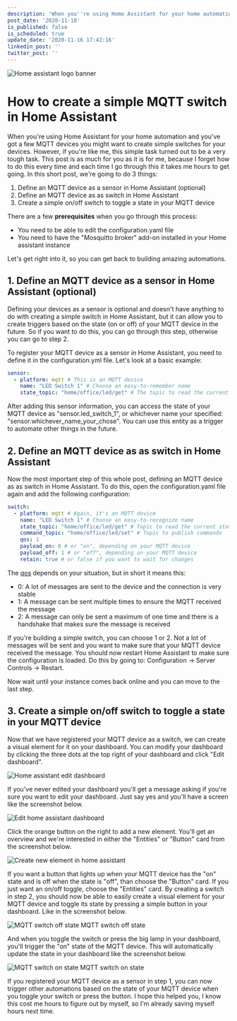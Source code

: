 ```yaml
---
description: 'When you''re using Home Assistant for your home automation and you''ve got a few MQTT devices you might want to create simple switches for your devices. However, if you''re like me, this simple task turned out to be a very tough task. In this post we''re going to create a visual toggle for your MQTT devices.'
post_date: '2020-11-18'
is_published: false
is_scheduled: true
update_date: '2020-11-16 17:42:16'
linkedin_post: ''
twitter_post: ''
---
```

![Home assistant logo banner](/images/articles/home-assistant-logo-banner.png "Home assistant logo banner")
# How to create a simple MQTT switch in Home Assistant
When you're using Home Assistant for your home automation and you've got a few MQTT devices you might want to create simple switches for your devices. However, if you're like me, this simple task turned out to be a very tough task. This post is as much for you as it is for me, because I forget how to do this every time and each time I go through this it takes me hours to get going. In this short post, we're going to do 3 things:

1. Define an MQTT device as a sensor in Home Assistant (optional)
2. Define an MQTT device as as switch in Home Assistant
3. Create a simple on/off switch to toggle a state in your MQTT device

There are a few **prerequisites** when you go through this process:

- You need to be able to edit the configuration.yaml file
- You need to have the "Mosquitto broker" add-on installed in your Home assistant instance

Let's get right into it, so you can get back to building amazing automations.

## 1. Define an MQTT device as a sensor in Home Assistant (optional)
Defining your devices as a sensor is optional and doesn't have anything to do with creating a simple switch in Home Assistant, but it can allow you to create triggers based on the state (on or off) of your MQTT device in the future. So if you want to do this, you can go through this step, otherwise you can go to step 2.

To register your MQTT device as a sensor in Home Assistant, you need to define it in the configuration.yml file. Let's look at a basic example:

```yaml
sensor:
  - platform: mqtt # This is an MQTT device
    name: "LED Switch 1" # Choose an easy-to-remember name
    state_topic: "home/office/led/get" # The topic to read the current state
```

After adding this sensor information, you can access the state of your MQTT device as "sensor.led_switch_1", or whichever name your specified: "sensor.whichever_name_your_chose". You can use this entity as a trigger to automate other things in the future.

## 2. Define an MQTT device as as switch in Home Assistant
Now the most important step of this whole post, defining an MQTT device as as switch in Home Assistant. To do this, open the configuration.yaml file again and add the following configuration:

```yaml
switch:
  - platform: mqtt # Again, it's an MQTT device
    name: "LED Switch 1" # Choose an easy-to-recognize name
    state_topic: "home/office/led/get" # Topic to read the current state
    command_topic: "home/office/led/set" # Topic to publish commands
    qos: 1
    payload_on: 0 # or "on", depending on your MQTT device
    payload_off: 1 # or "off", depending on your MQTT device
    retain: true # or false if you want to wait for changes
```

The [qos](https://assetwolf.com/learn/mqtt-qos-understanding-quality-of-service) depends on your situation, but in short it means this:

- 0: A lot of messages are sent to the device and the connection is very stable
- 1: A message can be sent multiple times to ensure the MQTT received the message
- 2: A message can only be sent a maximum of one time and there is a handshake that makes sure the message is received

If you're building a simple switch, you can choose 1 or 2. Not a lot of messages will be sent and you want to make sure that your MQTT device received the message. You should now restart Home Assistant to make sure the configuration is loaded. Do this by going to: Configuration -> Server Controls -> Restart.

Now wait until your instance comes back online and you can move to the last step.

## 3. Create a simple on/off switch to toggle a state in your MQTT device
Now that we have registered your MQTT device as a switch, we can create a visual element for it on your dashboard. You can modify your dashboard by clicking the three dots at the top right of your dashboard and click "Edit dashboard".

![Home assistant edit dashboard](/images/articles/home-assistant-edit-dashboard-.png "Home assistant edit dashboard")

If you've never edited your dashboard you'll get a message asking if you're sure you want to edit your dashboard. Just say yes and you'll have a screen like the screenshot below.

![Edit home assistant dashboard](/images/articles/edit-home-assistant-dashboard.png "Edit home assistant dashboard")

Click the orange button on the right to add a new element. You'll get an overview and we're interested in either the "Entities" or "Button" card from the screenshot below.

![Create new element in home assistant](/images/articles/create-new-element-in-home-assistant.png "Create new element in home assistant")

If you want a button that lights up when your MQTT device has the "on" state and is off when the state is "off", than choose the "Button" card. If you just want an on/off toggle, choose the "Entities" card. By creating a switch in step 2, you should now be able to easily create a visual element for your MQTT device and toggle its state by pressing a simple button in your dashboard. Like in the screenshot below.

![MQTT switch off state](/images/articles/mqtt-switch-off-state.png "MQTT switch off state")
<span class="caption">MQTT switch off state</span>
	
And when you toggle the switch or press the big lamp in your dashboard, you'll trigger the "on" state of the MQTT device. This will automatically update the state in your dashboard like the screenshot below.
		
![MQTT switch on state](/images/articles/mqtt-on-state.png "MQTT switch on state")
<span class="caption">MQTT switch on state</span>

If you registered your MQTT device as a sensor in step 1, you can now trigger other automations based on the state of your MQTT device when you toggle your switch or press the button. I hope this helped you, I know this cost me hours to figure out by myself, so I'm already saving myself hours next time.